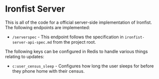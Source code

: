 # Ironfist Server
This is all of the code for a official server-side implementation of Ironfist. The following endpoints are implemented:
- `/serverspec` - This endpoint follows the specification in `ironfist-server-api-spec.md` from the project root.

The following keys can be configured in Redis to handle various things relating to updates:
- `c:user_census_sleep` - Configures how long the user sleeps for before they phone home with their census.
